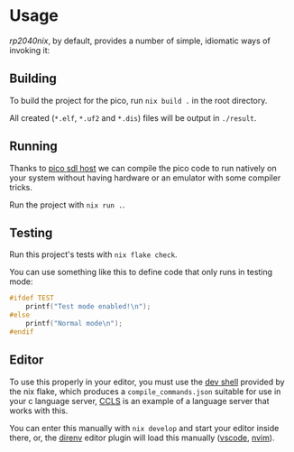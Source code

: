 # Usage
_rp2040nix_, by default, provides a number of simple, idiomatic ways of invoking it:

## Building
To build the project for the pico, run `nix build .` in the root directory.

All created (`*.elf`, `*.uf2` and `*.dis`) files will be output in `./result`.

## Running
Thanks to [pico sdl host](https://github.com/raspberrypi/pico-host-sdl) we can compile the pico code to run natively on your system without having hardware or an emulator with some compiler tricks.

Run the project with `nix run .`.

## Testing
Run this project's tests with `nix flake check`. 

You can use something like this to define code that only runs in testing mode:
```c
#ifdef TEST
    printf("Test mode enabled!\n");
#else
    printf("Normal mode\n");
#endif
```

## Editor
To use this properly in your editor, you must use the [dev shell](https://nix.dev/tutorials/first-steps/declarative-shell.html) provided by the nix flake, which produces a `compile_commands.json` suitable for use in your c language server, [CCLS](https://github.com/MaskRay/ccls/wiki) is an example of a language server that works with this.

You can enter this manually with `nix develop` and start your editor inside there, or, the [direnv](https://nix.dev/tutorials/first-steps/declarative-shell.html) editor plugin will load this manually ([vscode](https://github.com/direnv/direnv-vscode), [nvim](https://github.com/direnv/direnv.vim)).
